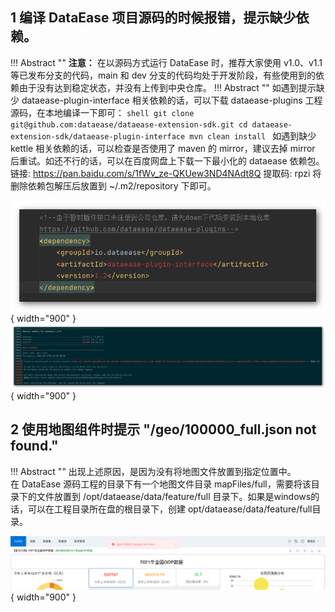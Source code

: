 ## 1 编译 DataEase 项目源码的时候报错，提示缺少依赖。

!!! Abstract ""
    **注意：** 在以源码方式运行 DataEase 时，推荐大家使用 v1.0、v1.1 等已发布分支的代码，main 和 dev 分支的代码均处于开发阶段，有些使用到的依赖由于没有达到稳定状态，并没有上传到中央仓库。
!!! Abstract ""
    如遇到提示缺少 dataease-plugin-interface 相关依赖的话，可以下载 dataease-plugins 工程源码，在本地编译一下即可：
    ```shell
    git clone git@github.com:dataease/dataease-extension-sdk.git
    cd dataease-extension-sdk/dataease-plugin-interface
    mvn clean install
    ```
    如遇到缺少 kettle 相关依赖的话，可以检查是否使用了 maven 的 mirror，建议去掉 mirror 后重试。如还不行的话，可以在百度网盘上下载一下最小化的 dataease 依赖包。链接: https://pan.baidu.com/s/1fWv_ze-QKUew3ND4NAdt8Q 提取码: rpzi
    将删除依赖包解压后放置到 ~/.m2/repository 下即可。

![plugins-dependency](../img/faq/plugins-dependency.png){ width="900" }  
![plugins-dependency-2](../img/faq/plugins-dependency-2.png){ width="900" }

## 2 使用地图组件时提示 "/geo/100000_full.json not found."

!!! Abstract ""
    出现上述原因，是因为没有将地图文件放置到指定位置中。    
    在 DataEase 源码工程的目录下有一个地图文件目录 mapFiles/full，需要将该目录下的文件放置到 /opt/dataease/data/feature/full 目录下。如果是windows的话，可以在工程目录所在盘的根目录下，创建 opt/dataease/data/feature/full目录。

![no-map](../img/faq/no-map.png){ width="900" }
